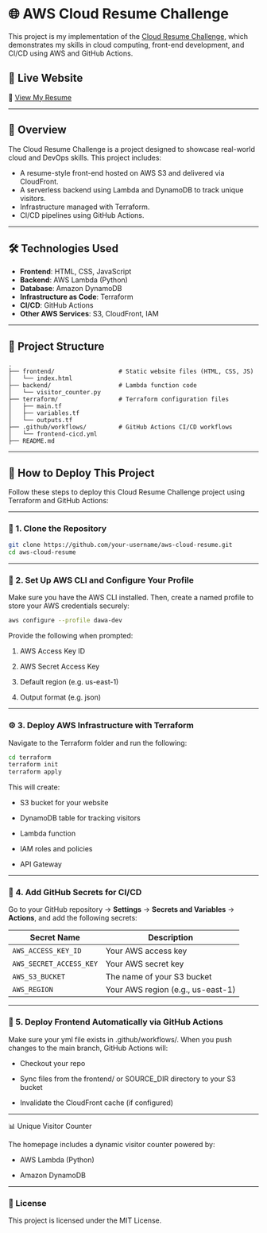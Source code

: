 # 🌐 AWS Cloud Resume Challenge

This project is my implementation of the [Cloud Resume Challenge]([https://cloudresumechallenge.dev/](https://cloudresumechallenge.dev/docs/the-challenge/)), which demonstrates my skills in cloud computing, front-end development, and CI/CD using AWS and GitHub Actions.

## 🚀 Live Website

🔗 [View My Resume](https://dcj9qp357zcv1.cloudfront.net)  

---

## 📌 Overview

The Cloud Resume Challenge is a project designed to showcase real-world cloud and DevOps skills. This project includes:

- A resume-style front-end hosted on AWS S3 and delivered via CloudFront.
- A serverless backend using Lambda and DynamoDB to track unique visitors.
- Infrastructure managed with Terraform.
- CI/CD pipelines using GitHub Actions.

---

## 🛠️ Technologies Used

- **Frontend**: HTML, CSS, JavaScript
- **Backend**: AWS Lambda (Python)
- **Database**: Amazon DynamoDB
- **Infrastructure as Code**: Terraform
- **CI/CD**: GitHub Actions
- **Other AWS Services**: S3, CloudFront, IAM

---

## 📁 Project Structure

```plaintext
.
├── frontend/                  # Static website files (HTML, CSS, JS)
│   └── index.html
├── backend/                   # Lambda function code
│   └── visitor_counter.py
├── terraform/                 # Terraform configuration files
│   ├── main.tf
│   ├── variables.tf
│   └── outputs.tf
├── .github/workflows/         # GitHub Actions CI/CD workflows
│   └── frontend-cicd.yml
├── README.md
``` 
---

## 🧪 How to Deploy This Project

Follow these steps to deploy this Cloud Resume Challenge project using Terraform and GitHub Actions:

---

### 🔧 1. Clone the Repository

```bash
git clone https://github.com/your-username/aws-cloud-resume.git
cd aws-cloud-resume
```
---

### 🔐 2. Set Up AWS CLI and Configure Your Profile

Make sure you have the AWS CLI installed. Then, create a named profile to store your AWS credentials securely:
```bash
aws configure --profile dawa-dev
```
Provide the following when prompted:

1. AWS Access Key ID

2. AWS Secret Access Key

3. Default region (e.g. us-east-1)

4. Output format (e.g. json)

---

### ⚙️ 3. Deploy AWS Infrastructure with Terraform

Navigate to the Terraform folder and run the following:
```bash
cd terraform
terraform init
terraform apply
```

This will create:

- S3 bucket for your website

- DynamoDB table for tracking visitors

- Lambda function

- IAM roles and policies

- API Gateway

---

### 🔐 4. Add GitHub Secrets for CI/CD

Go to your GitHub repository → **Settings** → **Secrets and Variables** → **Actions**, and add the following secrets:

| Secret Name           | Description                       |
|------------------------|-----------------------------------|
| `AWS_ACCESS_KEY_ID`     | Your AWS access key               |
| `AWS_SECRET_ACCESS_KEY` | Your AWS secret key               |
| `AWS_S3_BUCKET`         | The name of your S3 bucket        |
| `AWS_REGION`            | Your AWS region (e.g., us-east-1) |


---

### 🚀 5. Deploy Frontend Automatically via GitHub Actions

Make sure your yml file exists in .github/workflows/. When you push changes to the main branch, GitHub Actions will:

- Checkout your repo

- Sync files from the frontend/ or SOURCE_DIR directory to your S3 bucket

- Invalidate the CloudFront cache (if configured)

---

📊 Unique Visitor Counter

The homepage includes a dynamic visitor counter powered by:

- AWS Lambda (Python)

- Amazon DynamoDB

---

### 📃 License
This project is licensed under the MIT License.




